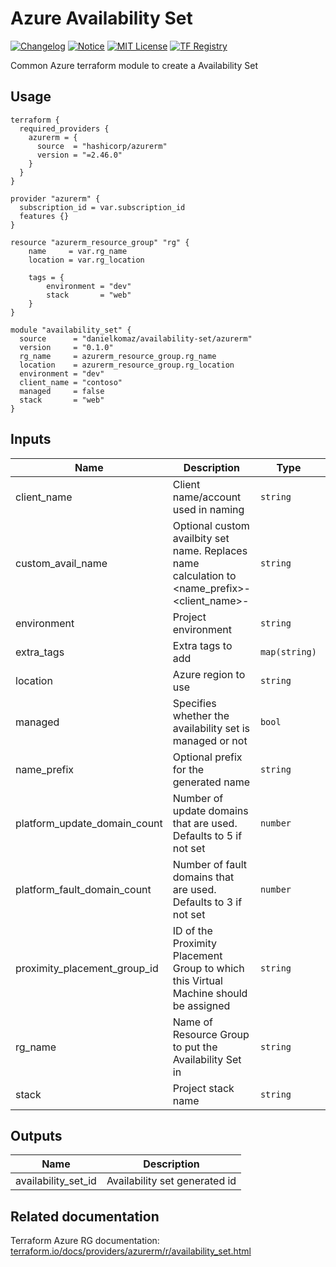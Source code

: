 # Azure Availability Set

[![Changelog](https://img.shields.io/badge/changelog-release-green.svg)](CHANGELOG.md) [![Notice](https://img.shields.io/badge/notice-copyright-yellow.svg)](NOTICE) [![MIT License](https://img.shields.io/badge/license-MIT-orange.svg)](LICENSE) [![TF Registry](https://img.shields.io/badge/terraform-registry-blue.svg)](https://registry.terraform.io/modules/danielkomaz/availability-set/azurerm/)

Common Azure terraform module to create a Availability Set

## Usage

```hcl
terraform {
  required_providers {
    azurerm = {
      source  = "hashicorp/azurerm"
      version = "=2.46.0"
    }
  }
}

provider "azurerm" {
  subscription_id = var.subscription_id
  features {}
}

resource "azurerm_resource_group" "rg" {
	name     = var.rg_name
	location = var.rg_location

    tags = {
        environment = "dev"
        stack       = "web"
    }
}

module "availability_set" {
  source      = "danielkomaz/availability-set/azurerm"
  version     = "0.1.0"
  rg_name     = azurerm_resource_group.rg_name
  location    = azurerm_resource_group.rg_location
  environment = "dev"
  client_name = "contoso"
  managed     = false
  stack       = "web"
}
```

## Inputs

| Name                         | Description                                                                                                       | Type          | Default | Required |
| ---------------------------- | ----------------------------------------------------------------------------------------------------------------- | ------------- | ------- | :------: |
| client_name                  | Client name/account used in naming                                                                                | `string`      | n/a     |   yes    |
| custom_avail_name            | Optional custom availbity set name. Replaces name calculation to <name_prefix><stack>-<client_name>-<environment> | `string`      | `""`    |    no    |
| environment                  | Project environment                                                                                               | `string`      | n/a     |   yes    |
| extra_tags                   | Extra tags to add                                                                                                 | `map(string)` | `{}`    |    no    |
| location                     | Azure region to use                                                                                               | `string`      | n/a     |   yes    |
| managed                      | Specifies whether the availability set is managed or not                                                          | `bool`        | n/a     |    no    |
| name_prefix                  | Optional prefix for the generated name                                                                            | `string`      | n/a     |    no    |
| platform_update_domain_count | Number of update domains that are used. Defaults to 5 if not set                                                  | `number`      | n/a     |    no    |
| platform_fault_domain_count  | Number of fault domains that are used. Defaults to 3 if not set                                                   | `number`      | n/a     |    no    |
| proximity_placement_group_id | ID of the Proximity Placement Group to which this Virtual Machine should be assigned                              | `string`      | `""`    |    no    |
| rg_name                      | Name of Resource Group to put the Availability Set in                                                             | `string`      | n/a     |   yes    |
| stack                        | Project stack name                                                                                                | `string`      | n/a     |   yes    |

## Outputs

| Name                | Description                   |
| ------------------- | ----------------------------- |
| availability_set_id | Availability set generated id |

## Related documentation

Terraform Azure RG documentation: [terraform.io/docs/providers/azurerm/r/availability_set.html](https://www.terraform.io/docs/providers/azurerm/r/availability_set.html)
